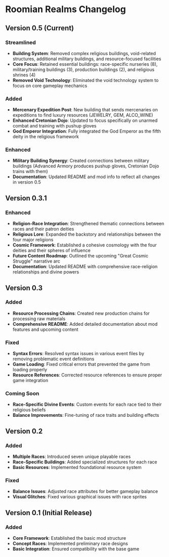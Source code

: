 # Roomian Realms Changelog

## Version 0.5 (Current)

### Streamlined
- **Building System**: Removed complex religious buildings, void-related structures, additional military buildings, and resource-focused facilities
- **Core Focus**: Retained essential buildings: race-specific nurseries (8), military/training buildings (3), production buildings (2), and religious shrines (4)
- **Removed Void Technology**: Eliminated the void technology system to focus on core gameplay mechanics

### Added
- **Mercenary Expedition Post**: New building that sends mercenaries on expeditions to find luxury resources (JEWELRY, GEM, ALCO_WINE)
- **Enhanced Cretonian Dojo**: Updated to focus specifically on unarmed combat and training with pushup gloves
- **God Emperor Integration**: Fully integrated the God Emperor as the fifth deity in the religious framework

### Enhanced
- **Military Building Synergy**: Created connections between military buildings (Advanced Armory produces pushup gloves, Cretonian Dojo trains with them)
- **Documentation**: Updated README and mod info to reflect all changes in version 0.5

## Version 0.3.1

### Enhanced
- **Religion-Race Integration**: Strengthened thematic connections between races and their patron deities
- **Religious Lore**: Expanded the backstory and relationships between the four major religions
- **Cosmic Framework**: Established a cohesive cosmology with the four deities and their spheres of influence
- **Future Content Roadmap**: Outlined the upcoming "Great Cosmic Struggle" narrative arc
- **Documentation**: Updated README with comprehensive race-religion relationships and divine powers

## Version 0.3

### Added
- **Resource Processing Chains**: Created new production chains for processing raw materials
- **Comprehensive README**: Added detailed documentation about mod features and upcoming content

### Fixed
- **Syntax Errors**: Resolved syntax issues in various event files by removing problematic event definitions
- **Game Loading**: Fixed critical errors that prevented the game from loading properly
- **Resource References**: Corrected resource references to ensure proper game integration

### Coming Soon
- **Race-Specific Divine Events**: Custom events for each race tied to their religious beliefs
- **Balance Improvements**: Fine-tuning of race traits and building effects

## Version 0.2

### Added
- **Multiple Races**: Introduced seven unique playable races
- **Race-Specific Buildings**: Added specialized structures for each race
- **Basic Resources**: Implemented foundational resource system

### Fixed
- **Balance Issues**: Adjusted race attributes for better gameplay balance
- **Visual Glitches**: Fixed various graphical issues with race sprites

## Version 0.1 (Initial Release)

### Added
- **Core Framework**: Established the basic mod structure
- **Concept Races**: Implemented preliminary race designs
- **Basic Integration**: Ensured compatibility with the base game
